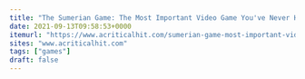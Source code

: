 ```yaml
---
title: "The Sumerian Game: The Most Important Video Game You've Never Heard Of – A Critical Hit!"
date: 2021-09-13T09:58:53+0000
itemurl: "https://www.acriticalhit.com/sumerian-game-most-important-video-game-youve-never-heard/"
sites: "www.acriticalhit.com"
tags: ["games"]
draft: false
---
```

